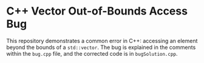 # C++ Vector Out-of-Bounds Access Bug

This repository demonstrates a common error in C++: accessing an element beyond the bounds of a `std::vector`.  The bug is explained in the comments within the `bug.cpp` file, and the corrected code is in `bugSolution.cpp`.